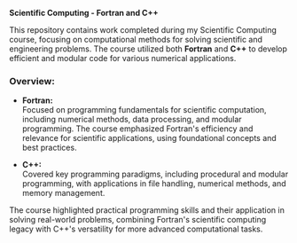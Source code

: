 **Scientific Computing - Fortran and C++**

This repository contains work completed during my Scientific Computing course, focusing on computational methods for solving scientific and engineering problems. The course utilized both **Fortran** and **C++** to develop efficient and modular code for various numerical applications.

### Overview:
- **Fortran:**  
  Focused on programming fundamentals for scientific computation, including numerical methods, data processing, and modular programming. The course emphasized Fortran's efficiency and relevance for scientific applications, using foundational concepts and best practices.
  
- **C++:**  
  Covered key programming paradigms, including procedural and modular programming, with applications in file handling, numerical methods, and memory management.

The course highlighted practical programming skills and their application in solving real-world problems, combining Fortran's scientific computing legacy with C++'s versatility for more advanced computational tasks.

